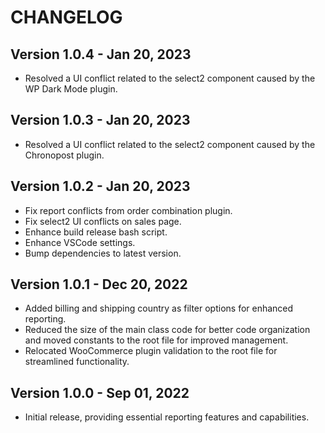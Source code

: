 # CHANGELOG

## Version 1.0.4 - Jan 20, 2023

- Resolved a UI conflict related to the select2 component caused by the WP Dark Mode plugin.

## Version 1.0.3 - Jan 20, 2023

- Resolved a UI conflict related to the select2 component caused by the Chronopost plugin.

## Version 1.0.2 - Jan 20, 2023

- Fix report conflicts from order combination plugin.
- Fix select2 UI conflicts on sales page.
- Enhance build release bash script.
- Enhance VSCode settings.
- Bump dependencies to latest version.

## Version 1.0.1 - Dec 20, 2022

- Added billing and shipping country as filter options for enhanced reporting.
- Reduced the size of the main class code for better code organization and moved constants to the root file for improved management.
- Relocated WooCommerce plugin validation to the root file for streamlined functionality.

## Version 1.0.0 - Sep 01, 2022

- Initial release, providing essential reporting features and capabilities.
